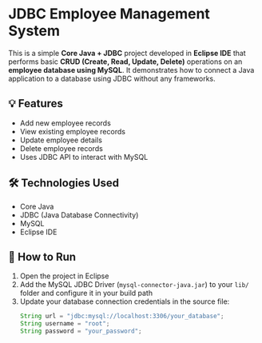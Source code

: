 # JDBC Employee Management System

This is a simple **Core Java + JDBC** project developed in **Eclipse IDE** that performs basic **CRUD (Create, Read, Update, Delete)** operations on an **employee database using MySQL**. It demonstrates how to connect a Java application to a database using JDBC without any frameworks.

## 💡 Features
- Add new employee records
- View existing employee records
- Update employee details
- Delete employee records
- Uses JDBC API to interact with MySQL

## 🛠️ Technologies Used
- Core Java
- JDBC (Java Database Connectivity)
- MySQL
- Eclipse IDE

## 🧪 How to Run
1. Open the project in Eclipse
2. Add the MySQL JDBC Driver (`mysql-connector-java.jar`) to your `lib/` folder and configure it in your build path
3. Update your database connection credentials in the source file:
   ```java
   String url = "jdbc:mysql://localhost:3306/your_database";
   String username = "root";
   String password = "your_password";
